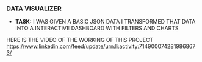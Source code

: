 
### DATA VISUALIZER
- **TASK:** I WAS GIVEN A BASIC JSON DATA I TRANSFORMED THAT DATA INTO A INTERACTIVE DASHBOARD WITH FILTERS AND CHARTS

HERE IS THE VIDEO OF THE WORKING OF THIS PROJECT https://www.linkedin.com/feed/update/urn:li:activity:7149000742819868673/
